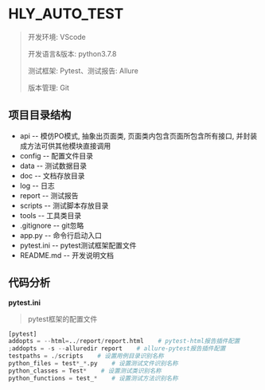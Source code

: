 # HLY_AUTO_TEST


> 开发环境: VScode
>
> 开发语言&版本:  python3.7.8
>
> 测试框架: Pytest、测试报告: Allure
>
> 版本管理: Git

## 项目目录结构

- api	-- 模仿PO模式, 抽象出页面类, 页面类内包含页面所包含所有接口, 并封装成方法可供其他模块直接调用
- config    -- 配置文件目录
- data    -- 测试数据目录
- doc    -- 文档存放目录
- log    -- 日志
- report    -- 测试报告
- scripts    -- 测试脚本存放目录
- tools    -- 工具类目录
- .gitignore    -- git忽略
- app.py    -- 命令行启动入口
- pytest.ini    -- pytest测试框架配置文件
- README.md    -- 开发说明文档

## 代码分析

**pytest.ini**

> pytest框架的配置文件

```python
[pytest]
addopts = --html=../report/report.html    # pytest-html报告插件配置 
;addopts = -s --alluredir report    # allure-pytest报告插件配置
testpaths = ./scripts    # 设置用例目录识别名称
python_files = test*_*.py    # 设置测试文件识别名称
python_classes = Test*    # 设置测试类识别名称
python_functions = test_*    # 设置测试方法识别名称
```
